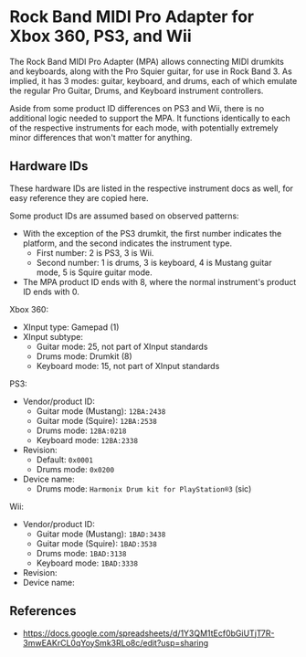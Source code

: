 # Rock Band MIDI Pro Adapter for Xbox 360, PS3, and Wii

The Rock Band MIDI Pro Adapter (MPA) allows connecting MIDI drumkits and keyboards, along with the Pro Squier guitar, for use in Rock Band 3. As implied, it has 3 modes: guitar, keyboard, and drums, each of which emulate the regular Pro Guitar, Drums, and Keyboard instrument controllers.

Aside from some product ID differences on PS3 and Wii, there is no additional logic needed to support the MPA. It functions identically to each of the respective instruments for each mode, with potentially extremely minor differences that won't matter for anything.

## Hardware IDs

These hardware IDs are listed in the respective instrument docs as well, for easy reference they are copied here.

Some product IDs are assumed based on observed patterns:

- With the exception of the PS3 drumkit, the first number indicates the platform, and the second indicates the instrument type.
  - First number: 2 is PS3, 3 is Wii.
  - Second number: 1 is drums, 3 is keyboard, 4 is Mustang guitar mode, 5 is Squire guitar mode.
- The MPA product ID ends with 8, where the normal instrument's product ID ends with 0.

Xbox 360:

- XInput type: Gamepad (1)
- XInput subtype:
  - Guitar mode: 25, not part of XInput standards
  - Drums mode: Drumkit (8)
  - Keyboard mode: 15, not part of XInput standards

PS3:

- Vendor/product ID:
  - Guitar mode (Mustang): `12BA:2438`
  - Guitar mode (Squire): `12BA:2538`
  - Drums mode: `12BA:0218`
  - Keyboard mode: `12BA:2338`
- Revision:
  - Default: `0x0001`
  - Drums mode: `0x0200`
- Device name:
  - Drums mode: `Harmonix Drum kit for PlayStation®3` (sic)

Wii:

- Vendor/product ID:
  - Guitar mode (Mustang): `1BAD:3438`
  - Guitar mode (Squire): `1BAD:3538`
  - Drums mode: `1BAD:3138`
  - Keyboard mode: `1BAD:3338`
- Revision:
- Device name:

## References

- https://docs.google.com/spreadsheets/d/1Y3QM1tEcf0bGiUTjT7R-3mwEAKrCL0qYoySmk3RLo8c/edit?usp=sharing
